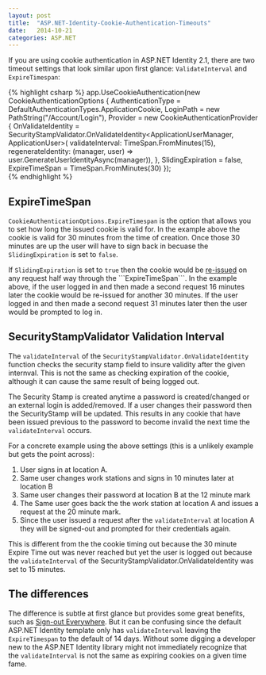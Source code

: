 ```yaml
---
layout: post
title:  "ASP.NET-Identity-Cookie-Authentication-Timeouts"
date:   2014-10-21
categories: ASP.NET
---
```


If you are using cookie authentication in ASP.NET Identity 2.1, there are two timeout settings that look similar upon first glance:  ```ValidateInterval``` and ```ExpireTimespan```:

{% highlight csharp %}
 app.UseCookieAuthentication(new CookieAuthenticationOptions
{
    AuthenticationType = DefaultAuthenticationTypes.ApplicationCookie,
    LoginPath = new PathString("/Account/Login"),
    Provider = new CookieAuthenticationProvider
    {
        OnValidateIdentity = SecurityStampValidator.OnValidateIdentity<ApplicationUserManager, ApplicationUser>(
            validateInterval: TimeSpan.FromMinutes(15),
            regenerateIdentity: (manager, user) => user.GenerateUserIdentityAsync(manager)),
    },
    SlidingExpiration = false,
    ExpireTimeSpan = TimeSpan.FromMinutes(30)
});         
{% endhighlight %}

## ExpireTimeSpan
```CookieAuthenticationOptions.ExpireTimespan```  is the option that allows you to set how long the issued cookie is valid for.  In the example above the cookie is valid for 30 minutes from the time of creation.  Once those 30 minutes are up the user will have to sign back in becuase the ```SlidingExpiration``` is set to ```false```.  

If ```SlidingExpiration``` is set to ```true``` then the cookie would be [re-issued](http://msdn.microsoft.com/en-us/library/microsoft.owin.security.cookies.cookieauthenticationoptions.slidingexpiration(v=vs.113).aspx) on any request half way through the ```ExpireTimeSpan```.  In the example above, if the user logged in and then made a second request 16 minutes later the cookie would be re-issued for another 30 minutes.  If the user logged in and then made a second request 31 minutes later then the user would be prompted to log in.

## SecurityStampValidator Validation Interval
The ```validateInterval``` of the ```SecurityStampValidator.OnValidateIdentity``` function  checks the security stamp field to insure validity after the given internval.  This is not the same as checking expiration of the cookie, although it can cause the same result of being logged out.  

The Security Stamp is created anytime a password is created/changed or an external login is added/removed.  If a user changes their password then the SecurityStamp will be updated.  This results in any cookie that have been issued previous to the password to become invalid the next time the ```validateInterval``` occurs.  

For a concrete example using the above settings (this is a unlikely example but gets the point across): 

1. User signs in at location A. 
2. Same user changes work stations and signs in 10 minutes later at location B 
3. Same user changes their password at location B at the 12 minute mark
4. The Same user goes back the the work station at location A and issues a request at the 20 minute mark.  
5. Since the user issued a request after the ```validateInterval``` at location A they will be signed-out and prompted for their credentials again.

This is different from the the cookie timing out because the 30 minute Expire Time out was never reached but yet the user is logged out because the ```validateInterval``` of the SecurityStampValidator.OnValidateIdentity was set to 15 minutes.


## The differences
The difference is subtle at first glance but provides some great benefits, such as [Sign-out Everywhere](https://aspnet.codeplex.com/SourceControl/latest#Samples/Identity/SingleSignOutSample/readme.txt).  But it can be confusing since the default ASP.NET Identity template only has ```validateInterval``` leaving the ```ExpireTimespan``` to the default of 14 days.   Without some digging a developer new to the ASP.NET Identity library might not immediately recognize that the ```validateInterval``` is not the same as expiring cookies on a given time fame.




